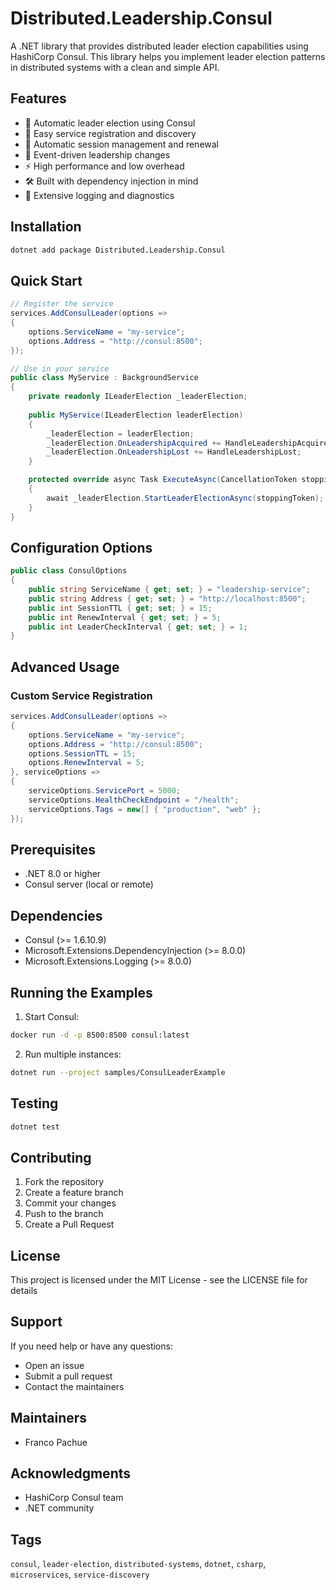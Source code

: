 ﻿# Distributed.Leadership.Consul

A .NET library that provides distributed leader election capabilities using HashiCorp Consul. This library helps you implement leader election patterns in distributed systems with a clean and simple API.

## Features

- 🔄 Automatic leader election using Consul
- 🔌 Easy service registration and discovery
- 🏃 Automatic session management and renewal
- 🎯 Event-driven leadership changes
- ⚡ High performance and low overhead
- 🛠️ Built with dependency injection in mind
- 📝 Extensive logging and diagnostics

## Installation

```bash
dotnet add package Distributed.Leadership.Consul
```

## Quick Start

```csharp
// Register the service
services.AddConsulLeader(options =>
{
    options.ServiceName = "my-service";
    options.Address = "http://consul:8500";
});

// Use in your service
public class MyService : BackgroundService
{
    private readonly ILeaderElection _leaderElection;
    
    public MyService(ILeaderElection leaderElection)
    {
        _leaderElection = leaderElection;
        _leaderElection.OnLeadershipAcquired += HandleLeadershipAcquired;
        _leaderElection.OnLeadershipLost += HandleLeadershipLost;
    }

    protected override async Task ExecuteAsync(CancellationToken stoppingToken)
    {
        await _leaderElection.StartLeaderElectionAsync(stoppingToken);
    }
}
```

## Configuration Options

```csharp
public class ConsulOptions
{
    public string ServiceName { get; set; } = "leadership-service";
    public string Address { get; set; } = "http://localhost:8500";
    public int SessionTTL { get; set; } = 15;
    public int RenewInterval { get; set; } = 5;
    public int LeaderCheckInterval { get; set; } = 1;
}
```

## Advanced Usage

### Custom Service Registration

```csharp
services.AddConsulLeader(options =>
{
    options.ServiceName = "my-service";
    options.Address = "http://consul:8500";
    options.SessionTTL = 15;
    options.RenewInterval = 5;
}, serviceOptions =>
{
    serviceOptions.ServicePort = 5000;
    serviceOptions.HealthCheckEndpoint = "/health";
    serviceOptions.Tags = new[] { "production", "web" };
});
```


## Prerequisites

- .NET 8.0 or higher
- Consul server (local or remote)

## Dependencies

- Consul (>= 1.6.10.9)
- Microsoft.Extensions.DependencyInjection (>= 8.0.0)
- Microsoft.Extensions.Logging (>= 8.0.0)

## Running the Examples

1. Start Consul:
```bash
docker run -d -p 8500:8500 consul:latest
```

2. Run multiple instances:
```bash
dotnet run --project samples/ConsulLeaderExample
```

## Testing

```bash
dotnet test
```

## Contributing

1. Fork the repository
2. Create a feature branch
3. Commit your changes
4. Push to the branch
5. Create a Pull Request

## License

This project is licensed under the MIT License - see the LICENSE file for details

## Support

If you need help or have any questions:
- Open an issue
- Submit a pull request
- Contact the maintainers

## Maintainers

- Franco Pachue

## Acknowledgments

- HashiCorp Consul team
- .NET community

## Tags

`consul`, `leader-election`, `distributed-systems`, `dotnet`, `csharp`, `microservices`, `service-discovery`